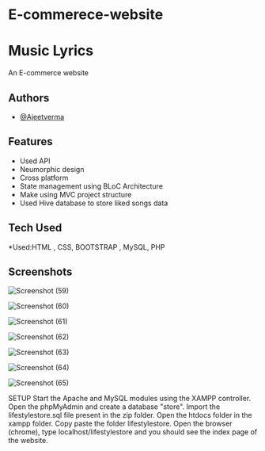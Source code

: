 # E-commerece-website
# Music Lyrics

An E-commerce website




## Authors

- [@Ajeetverma](https://github.com/ajeetkumarver)


## Features

- Used API
- Neumorphic design
- Cross platform
- State management using BLoC Architecture
- Make using MVC project structure
- Used Hive database to store liked songs data


## Tech Used

*Used:HTML , CSS, BOOTSTRAP , MySQL, PHP

## Screenshots

![Screenshot (59)](https://user-images.githubusercontent.com/94932799/177001769-b036a98e-9957-4c1f-aa0d-bcee0b92974e.png)


![Screenshot (60)](https://user-images.githubusercontent.com/94932799/177001898-b5411a59-87f6-4f1e-9954-f419e56d4bab.png)

![Screenshot (61)](https://user-images.githubusercontent.com/94932799/177001903-3558539d-e680-4cf5-8946-9e2a913df68c.png)



![Screenshot (62)](https://user-images.githubusercontent.com/94932799/177001909-27521fd4-d001-42cb-8bfc-d3d3cb7ad58f.png)



![Screenshot (63)](https://user-images.githubusercontent.com/94932799/177001915-db6df5dd-b79d-48cf-b575-76a068f4980c.png)



![Screenshot (64)](https://user-images.githubusercontent.com/94932799/177001919-72bc15ad-c75d-400e-985b-352c56f2a708.png)



![Screenshot (65)](https://user-images.githubusercontent.com/94932799/177001926-9b1064f8-8b5e-4f56-ac52-c075f4faaf70.png)



SETUP
Start the Apache and MySQL modules using the XAMPP controller.
Open the phpMyAdmin and create a database "store".
Import the lifestylestore.sql file present in the zip folder.
Open the htdocs folder in the xampp folder. Copy paste the folder lifestylestore.
Open the browser (chrome), type localhost/lifestylestore and you should see the index page of the website.






